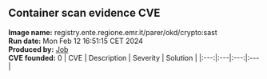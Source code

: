 ## Container scan evidence CVE
<strong>Image name:</strong> registry.ente.regione.emr.it/parer/okd/crypto:sast
<br/><strong>Run date:</strong> Mon Feb 12 16:51:15 CET 2024
<br/><strong>Produced by:</strong> <a href="https://gitlab.ente.regione.emr.it/parer/okd/crypto/-/jobs/168340">Job</a>
<br/><strong>CVE founded:</strong> 0
| CVE | Description | Severity | Solution | 
|:---:|:---|:---:|:---|
